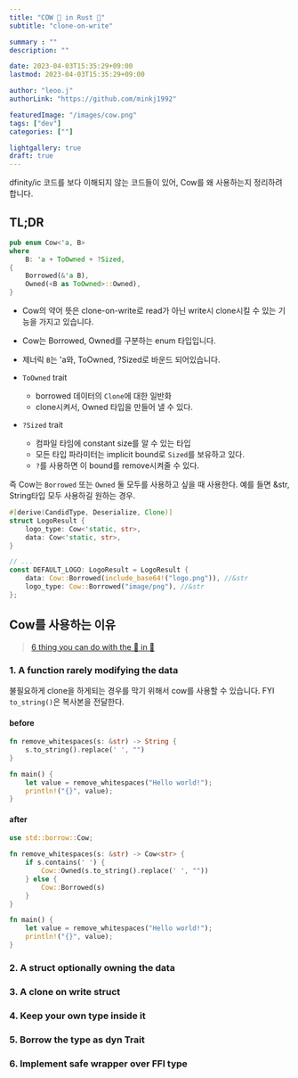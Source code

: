 ```yaml
---
title: "COW 🐄 in Rust 🦀"
subtitle: "clone-on-write"

summary : ""
description: ""

date: 2023-04-03T15:35:29+09:00
lastmod: 2023-04-03T15:35:29+09:00

author: "leoo.j"
authorLink: "https://github.com/minkj1992"

featuredImage: "/images/cow.png"
tags: ["dev"]
categories: [""]

lightgallery: true
draft: true
---
```


dfinity/ic 코드를 보다 이해되지 않는 코드들이 있어, Cow를 왜 사용하는지 정리하려 합니다.
<!--more-->


## TL;DR

```rs
pub enum Cow<'a, B>
where
    B: 'a + ToOwned + ?Sized,
{
    Borrowed(&'a B),
    Owned(<B as ToOwned>::Owned),
}
```

- Cow의 약어 뜻은 clone-on-write로 read가 아닌 write시 clone시킬 수 있는 기능을 가지고 있습니다.
- Cow는 Borrowed, Owned를 구분하는 enum 타입입니다. 
- 제너릭 `B`는 'a와, ToOwned, ?Sized로 바운드 되어있습니다.

- `ToOwned` trait
    - borrowed 데이터의 `Clone`에 대한 일반화
    - clone시켜서, Owned 타입을 만들어 낼 수 있다.
- `?Sized` trait
    - 컴파일 타임에 constant size를 알 수 있는 타입
    - 모든 타입 파라미터는 implicit bound로 `Sized`를 보유하고 있다.
    - `?`를 사용하면 이 bound를 remove시켜줄 수 있다.

즉 Cow는 `Borrowed` 또는 `Owned` 둘 모두를 사용하고 싶을 때 사용한다. 예를 들면 &str, String타입 모두 사용하길 원하는 경우.


```rs
#[derive(CandidType, Deserialize, Clone)]
struct LogoResult {
    logo_type: Cow<'static, str>,
    data: Cow<'static, str>,
}

// ...
const DEFAULT_LOGO: LogoResult = LogoResult {
    data: Cow::Borrowed(include_base64!("logo.png")), //&str
    logo_type: Cow::Borrowed("image/png"), //&str
};

```


## Cow를 사용하는 이유
> [6 thing you can do with the 🐄 in 🦀](https://dev.to/kgrech/6-things-you-can-do-with-the-cow-in-rust-4l55)

### 1. A function rarely modifying the data

불필요하게 clone을 하게되는 경우를 막기 위해서 cow를 사용할 수 있습니다.
FYI `to_string()`은 복사본을 전달한다.

#### before

```rs
fn remove_whitespaces(s: &str) -> String {
    s.to_string().replace(' ', "")
}

fn main() {
    let value = remove_whitespaces("Hello world!");
    println!("{}", value);
}
```

#### after

```rs
use std::borrow::Cow;

fn remove_whitespaces(s: &str) -> Cow<str> {
    if s.contains(' ') {
        Cow::Owned(s.to_string().replace(' ', ""))
    } else {
        Cow::Borrowed(s)
    }
}

fn main() {
    let value = remove_whitespaces("Hello world!");
    println!("{}", value);
}
```

### 2. A struct optionally owning the data


### 3. A clone on write struct
### 4. Keep your own type inside it
### 5. Borrow the type as dyn Trait
### 6. Implement safe wrapper over FFI type



